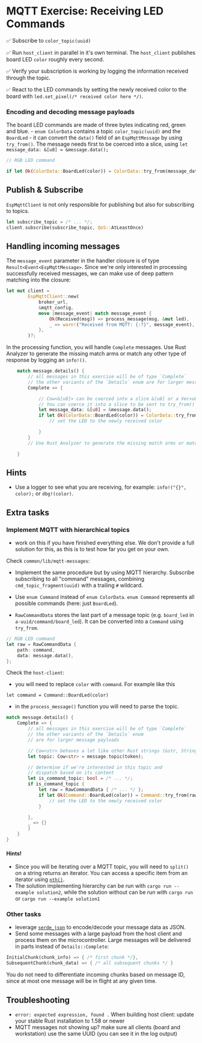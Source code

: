 # MQTT Exercise: Receiving LED Commands

✅ Subscribe to `color_topic(uuid)`

✅ Run `host_client` in parallel in it's own terminal. The `host_client` publishes board LED `color` roughly every second.

✅ Verify your subscription is working by logging the information received through the topic.

✅ React to the LED commands by setting the newly received color to the board with `led.set_pixel(/* received color here */)`.

### Encoding and decoding message payloads

The board LED commands are made of three bytes indicating red, green and blue.
    - `enum ColorData` contains a topic `color_topic(uuid)` and the `BoardLed`
    - it can convert the `data()` field of an `EspMqttMessage` by using `try_from()`. The message needs first to be coerced into a slice, using `let message_data: &[u8] = &message.data();`


```rust
// RGB LED command

if let Ok(ColorData::BoardLed(color)) = ColorData::try_from(message_data) { /* set new color here */ }
```

## Publish & Subscribe

`EspMqttClient` is not only responsible for publishing but also for subscribing to topics.

```rust
let subscribe_topic = /* ... */;
client.subscribe(subscribe_topic, QoS::AtLeastOnce)
```

## Handling incoming messages


The `message_event` parameter in the handler closure is of type `Result<Event<EspMqttMessage>`.
Since we're only interested in processing successfully received messages, we can make use of deep pattern matching into the closure:

```rust
let mut client =
        EspMqttClient::new(
            broker_url,
            &mqtt_config,
            move |message_event| match message_event {
                Ok(Received(msg)) => process_message(msg, &mut led),
                _ => warn!("Received from MQTT: {:?}", message_event),
            },
        )?;
```

In the processing function, you will handle `Complete` messages. Use Rust Analyzer to generate the missing match arms or match any other type of response by logging an `info!()`.
```rust
    match message.details() {
        // all messages in this exercise will be of type `Complete`
        // the other variants of the `Details` enum are for larger message payloads
        Complete => {

            // Cow<&[u8]> can be coerced into a slice &[u8] or a Vec<u8>
            // You can coerce it into a slice to be sent to try_from()
            let message_data: &[u8] = &message.data();
            if let Ok(ColorData::BoardLed(color)) = ColorData::try_from(message_data) {
                // set the LED to the newly received color

            }
        }
        // Use Rust Analyzer to generate the missing match arms or match an incomplete message with a log message.

    }
```


## Hints

- Use a logger to see what you are receiving, for example: `info!("{}", color);` or `dbg!(color)`.

## Extra tasks

### Implement MQTT with hierarchical topics
- work on this if you have finished everything else. We don't provide a full solution for this, as this is to test how far you get on your own.

Check `common/lib/mqtt-messages`:

- Implement the same procedure but by using MQTT hierarchy. Subscribe subscribing to all "command" messages, combining `cmd_topic_fragment(uuid)` with a trailing `#` wildcard.

- Use `enum Command` instead of `enum ColorData`. `enum Command` represents all possible commands (here: just `BoardLed`).

- `RawCommandData` stores the last part of a message topic (e.g. `board_led` in `a-uuid/command/board_led`). It can be converted into a `Command` using `try_from`.

```rust
// RGB LED command
let raw = RawCommandData {
    path: command,
    data: message.data(),
};

```

Check the `host-client`:

- you will need to replace `color` with `command`. For example like this

```
let command = Command::BoardLed(color)
```

- in the `process_message()` function you will need to parse the topic.

```rust
match message.details() {
    Complete => {
        // all messages in this exercise will be of type `Complete`
        // the other variants of the `Details` enum
        // are for larger message payloads

        // Cow<str> behaves a lot like other Rust strings (&str, String)
        let topic: Cow<str> = message.topic(token);

        // determine if we're interested in this topic and
        // dispatch based on its content
        let is_command_topic: bool = /* ... */;
        if is_command_topic {
            let raw = RawCommandData { /* ... */ };
            if let Ok(Command::BoardLed(color)) = Command::try_from(raw) {
                // set the LED to the newly received color
            }

        },
        _ => {}
        }
    }
}
```

#### Hints!

- Since you will be iterating over a MQTT topic, you will need to `split()` on a string returns an iterator. You can access a specific item from an iterator using [`nth()`](https://doc.rust-lang.org/std/iter/trait.Iterator.html#method.nth).
- The solution implementing hierarchy can be run with `cargo run --example solution2`, while the solution without can be run with `cargo run` or `cargo run --example solution1`

### Other tasks

- leverage [`serde_json`](https://docs.serde.rs/serde_json/) to encode/decode your message data as JSON.
- Send some messages with a large payload from the host client and process them on the microcontroller. Large messages will be delivered in parts instead of `Details::Complete`:

```rust
InitialChunk(chunk_info) => { /* first chunk */},
SubsequentChunk(chunk_data) => { /* all subsequent chunks */ }
```
You do not need to differentiate incoming chunks based on message ID, since at most one message will be in flight at any given time.

## Troubleshooting

- `error: expected expression, found .` When building host client: update your stable Rust installation to 1.58 or newer
- MQTT messages not showing up? make sure all clients (board and workstation) use the same UUID (you can see it in the log output)
